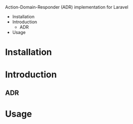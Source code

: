 Action-Domain-Responder (ADR) implementation for Laravel

* Installation
* Introduction
    * ADR
* Usage 

# Installation

# Introduction

## ADR

# Usage